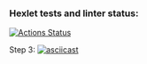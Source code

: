 ### Hexlet tests and linter status:
[![Actions Status](https://github.com/Vadimhungry/python-project-50/workflows/hexlet-check/badge.svg)](https://github.com/Vadimhungry/python-project-50/actions)

Step 3:
[![asciicast](https://asciinema.org/a/WxSNNZBvfLE0E1pVTWuPQb7Xu.svg)](https://asciinema.org/a/WxSNNZBvfLE0E1pVTWuPQb7Xu)